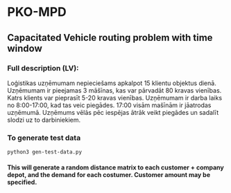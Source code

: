 # PKO-MPD
## Capacitated Vehicle routing problem with time window 

### Full description (LV):

Loģistikas uzņēmumam nepieciešams apkalpot 15 klientu objektus dienā. Uzņēmumam ir pieejamas 3 māšīnas, kas var pārvadāt 80 kravas vienības. Katrs klients var pieprasīt 5-20 kravas vienības. Uzņēmumam ir darba laiks no 8:00-17:00, kad tas veic piegādes. 17:00 visām mašīnām ir jāatrodas uzņēmumā. Uzņēmums vēlās pēc iespējas ātrāk veikt piegādes un sadalīt slodzi uz to darbiniekiem.

### To generate test data

``` python3 gen-test-data.py ```
#### This will generate a random distance matrix to each customer + company depot, and the demand for each costumer. Customer amount may be specified.


